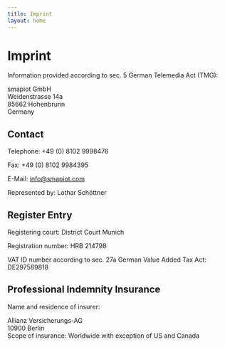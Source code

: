```yaml
---
title: Imprint
layout: home
---
```


# Imprint

Information provided according to sec. 5 German Telemedia Act (TMG):

smapiot GmbH<br>
Weidenstrasse 14a<br>
85662 Hohenbrunn<br>
Germany

## Contact

Telephone: +49 (0) 8102 9998476

Fax: +49 (0) 8102 9984395

E-Mail: info@smapiot.com

Represented by: Lothar Schöttner

## Register Entry

Registering court: District Court Munich

Registration number: HRB 214798

VAT ID number according to sec. 27a German Value Added Tax Act: DE297589818

## Professional Indemnity Insurance

Name and residence of insurer:

Allianz Versicherungs-AG<br>
10900 Berlin<br>
Scope of insurance: Worldwide with exception of US and Canada

